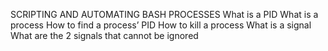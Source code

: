 SCRIPTING AND AUTOMATING BASH PROCESSES
What is a PID
What is a process
How to find a process’ PID
How to kill a process
What is a signal
What are the 2 signals that cannot be ignored
